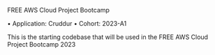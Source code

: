 FREE AWS Cloud Project Bootcamp 

•	Application: Cruddur 
•	Cohort: 2023-A1 

This is the starting codebase that will be used in the FREE AWS Cloud Project Bootcamp 2023

